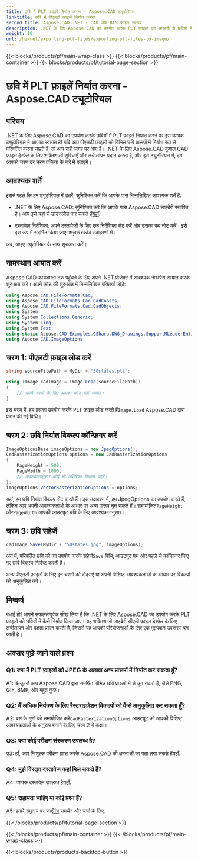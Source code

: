 ```yaml
---
title: छवि में PLT फ़ाइलें निर्यात करना - Aspose.CAD ट्यूटोरियल
linktitle: छवि में पीएलटी फ़ाइलें निर्यात करना
second_title: Aspose.CAD .NET - CAD और BIM फ़ाइल स्वरूप
description: .NET के लिए Aspose.CAD का उपयोग करके PLT फ़ाइलों को आसानी से छवियों में परिवर्तित करें। अपनी CAD फ़ाइल हेरफेर आवश्यकताओं के लिए लचीले विकल्पों और निर्बाध एकीकरण का अन्वेषण करें।
weight: 10
url: /hi/net/exporting-plt-files/exporting-plt-files-to-image/
---
```


{{< blocks/products/pf/main-wrap-class >}}
{{< blocks/products/pf/main-container >}}
{{< blocks/products/pf/tutorial-page-section >}}

# छवि में PLT फ़ाइलें निर्यात करना - Aspose.CAD ट्यूटोरियल

## परिचय

.NET के लिए Aspose.CAD का उपयोग करके छवियों में PLT फ़ाइलें निर्यात करने पर इस व्यापक ट्यूटोरियल में आपका स्वागत है! यदि आप पीएलटी फ़ाइलों को विभिन्न छवि प्रारूपों में निर्बाध रूप से परिवर्तित करना चाहते हैं, तो आप सही जगह पर आए हैं। .NET के लिए Aspose.CAD कुशल CAD फ़ाइल हेरफेर के लिए शक्तिशाली सुविधाएँ और लचीलापन प्रदान करता है, और इस ट्यूटोरियल में, हम आपको चरण दर चरण प्रक्रिया के बारे में बताएंगे।

## आवश्यक शर्तें

इससे पहले कि हम ट्यूटोरियल में उतरें, सुनिश्चित करें कि आपके पास निम्नलिखित आवश्यक शर्तें हैं:

-  .NET के लिए Aspose.CAD: सुनिश्चित करें कि आपके पास Aspose.CAD लाइब्रेरी स्थापित है। आप इसे यहां से डाउनलोड कर सकते हैं[यहाँ](https://releases.aspose.com/cad/net/).

-  दस्तावेज़ निर्देशिका: अपने दस्तावेज़ों के लिए एक निर्देशिका सेट करें और उसका पथ नोट करें। इसे इस रूप में संदर्भित किया जाएगा`MyDir`कोड उदाहरणों में।

अब, आइए ट्यूटोरियल के साथ शुरुआत करें।

## नामस्थान आयात करें

Aspose.CAD कार्यक्षमता तक पहुँचने के लिए अपने .NET प्रोजेक्ट में आवश्यक नेमस्पेस आयात करके शुरुआत करें। अपने कोड की शुरुआत में निम्नलिखित पंक्तियाँ जोड़ें:

```csharp
using Aspose.CAD.FileFormats.Cad;
using Aspose.CAD.FileFormats.Cad.CadConsts;
using Aspose.CAD.FileFormats.Cad.CadObjects;
using System;
using System.Collections.Generic;
using System.Linq;
using System.Text;
using static Aspose.CAD.Examples.CSharp.DWG_Drawings.SupportMLeaderEntityForDWGFormat;
using Aspose.CAD.ImageOptions;
```

## चरण 1: पीएलटी फ़ाइल लोड करें

```csharp
string sourceFilePath = MyDir + "50states.plt";

using (Image cadImage = Image.Load(sourceFilePath))
{
    // अगले चरणों के लिए आपका कोड यहां जाएगा।
}
```

 इस चरण में, हम इसका उपयोग करके PLT फ़ाइल लोड करते हैं`Image.Load` Aspose.CAD द्वारा प्रदान की गई विधि।

## चरण 2: छवि निर्यात विकल्प कॉन्फ़िगर करें

```csharp
ImageOptionsBase imageOptions = new JpegOptions();
CadRasterizationOptions options = new CadRasterizationOptions
{
    PageHeight = 500,
    PageWidth = 1000,
    // आवश्यकतानुसार कोई भी अतिरिक्त विकल्प जोड़ें।
};
imageOptions.VectorRasterizationOptions = options;
```

 यहां, हम छवि निर्यात विकल्प सेट करते हैं। इस उदाहरण में, हम JpegOptions का उपयोग करते हैं, लेकिन आप अपनी आवश्यकताओं के आधार पर अन्य प्रारूप चुन सकते हैं। समायोजित`PageHeight` और`PageWidth` आपकी आउटपुट छवि के लिए आवश्यकतानुसार।

## चरण 3: छवि सहेजें

```csharp
cadImage.Save(MyDir + "50states.jpg", imageOptions);
```

 अंत में, परिवर्तित छवि को का उपयोग करके सहेजें`Save` विधि, आउटपुट पथ और पहले से कॉन्फ़िगर किए गए छवि विकल्प निर्दिष्ट करती है।

अन्य पीएलटी फ़ाइलों के लिए इन चरणों को दोहराएं या अपनी विशिष्ट आवश्यकताओं के आधार पर विकल्पों को अनुकूलित करें।

## निष्कर्ष

बधाई हो! आपने सफलतापूर्वक सीख लिया है कि .NET के लिए Aspose.CAD का उपयोग करके PLT फ़ाइलों को छवियों में कैसे निर्यात किया जाए। यह शक्तिशाली लाइब्रेरी सीएडी फ़ाइल हेरफेर के लिए लचीलापन और दक्षता प्रदान करती है, जिससे यह आपकी परियोजनाओं के लिए एक मूल्यवान उपकरण बन जाती है।

## अक्सर पूछे जाने वाले प्रश्न

### Q1: क्या मैं PLT फ़ाइलों को JPEG के अलावा अन्य प्रारूपों में निर्यात कर सकता हूँ?

A1: बिल्कुल! आप Aspose.CAD द्वारा समर्थित विभिन्न छवि प्रारूपों में से चुन सकते हैं, जैसे PNG, GIF, BMP, और बहुत कुछ।

### Q2: मैं अधिक नियंत्रण के लिए रैस्टराइज़ेशन विकल्पों को कैसे अनुकूलित कर सकता हूँ?

 A2: बस के गुणों को समायोजित करें`CadRasterizationOptions` आउटपुट को आपकी विशिष्ट आवश्यकताओं के अनुरूप बनाने के लिए चरण 2 में कक्षा।

### Q3: क्या कोई परीक्षण संस्करण उपलब्ध है?

 उ3: हाँ, आप निःशुल्क परीक्षण प्राप्त करके Aspose.CAD की क्षमताओं का पता लगा सकते हैं[यहाँ](https://releases.aspose.com/).

### Q4: मुझे विस्तृत दस्तावेज कहां मिल सकते हैं?

 A4: व्यापक दस्तावेज़ उपलब्ध है[यहाँ](https://reference.aspose.com/cad/net/).

### Q5: सहायता चाहिए या कोई प्रश्न हैं?

 A5: हमारे समुदाय पर जाएँ[मंच](https://forum.aspose.com/c/cad/19) समर्थन और चर्चा के लिए.

{{< /blocks/products/pf/tutorial-page-section >}}

{{< /blocks/products/pf/main-container >}}
{{< /blocks/products/pf/main-wrap-class >}}

{{< blocks/products/products-backtop-button >}}

